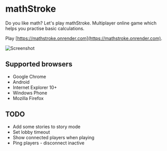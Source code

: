 mathStroke
==========

Do you like math? Let's play mathStroke. Multiplayer online game which helps you practise basic calculations.

Play [https://mathstroke.onrender.com](https://mathstroke.onrender.com).

![Screenshot](https://raw.github.com/Onset/mathStroke/master/screenshot.png)

Supported browsers
--------
- Google Chrome
 - Android
- Internet Explorer 10+
 - Windows Phone
- Mozilla Firefox

TODO
--------
- Add some stories to story mode
- Set lobby timeout
- Show connected players when playing
- Ping players - disconnect inactive
